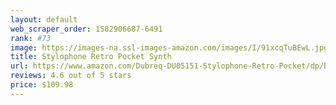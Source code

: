 ```yaml
---
layout: default 
﻿web_scraper_order: 1582906687-6491
rank: #73
image: https://images-na.ssl-images-amazon.com/images/I/91xcqTuBEwL.jpg
title: Stylophone Retro Pocket Synth
url: https://www.amazon.com/Dubreq-DU05151-Stylophone-Retro-Pocket/dp/B000SKHSRU/ref=zg_mw_musical-instruments_73?_encoding=UTF8&psc=1&refRID=RA0A6WJ8XR76W6MNNJHV
reviews: 4.6 out of 5 stars
price: $109.98 
---
```

